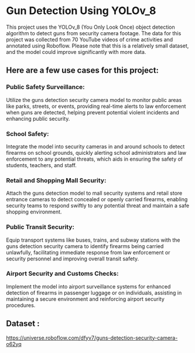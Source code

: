 # Gun Detection Using YOLOv_8

This project uses the YOLOv_8 (You Only Look Once) object detection algorithm to detect guns from security camera footage. The data for this project was collected from 70 YouTube videos of crime activities and annotated using Roboflow. Please note that this is a relatively small dataset, and the model could improve significantly with more data.

## Here are a few use cases for this project:

### Public Safety Surveillance:
Utilize the guns detection security camera model to monitor public areas like parks, streets, or events, providing real-time alerts to law enforcement when guns are detected, helping prevent potential violent incidents and enhancing public security.

### School Safety: 
Integrate the model into security cameras in and around schools to detect firearms on school grounds, quickly alerting school administrators and law enforcement to any potential threats, which aids in ensuring the safety of students, teachers, and staff.

### Retail and Shopping Mall Security: 
Attach the guns detection model to mall security systems and retail store entrance cameras to detect concealed or openly carried firearms, enabling security teams to respond swiftly to any potential threat and maintain a safe shopping environment.

### Public Transit Security: 
Equip transport systems like buses, trains, and subway stations with the guns detection security camera to identify firearms being carried unlawfully, facilitating immediate response from law enforcement or security personnel and improving overall transit safety.

### Airport Security and Customs Checks: 
Implement the model into airport surveillance systems for enhanced detection of firearms in passenger luggage or on individuals, assisting in maintaining a secure environment and reinforcing airport security procedures.

## Dataset :
https://universe.roboflow.com/dfyv7/guns-detection-security-camera-o62yq
